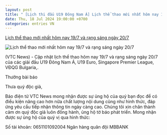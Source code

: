 ```yaml
---
layout: post
title: " [Lịch thi đấu U19 Đông Nam Á] Lịch thể thao mới nhất hôm nay 19/7 và rạng sáng ngày 20/7"
date: Thu, 18 Jul 2024 19:00:00 +0700
categories: entries VN
---
```

[Lịch thể thao mới nhất hôm nay 19/7 và rạng sáng ngày 20/7](https://vtcnews.vn/lich-the-thao-moi-nhat-hom-nay-19-7-va-rang-sang-ngay-20-7-ar884094.html)

![Lịch thể thao mới nhất hôm nay 19/7 và rạng sáng ngày 20/7](http://cdn-i.vtcnews.vn/resize/DCqeLHJW7Kytw9KTXTerdQ2/upload/2024/07/18/f546134e-fb49-46d0-bc2e-586d304f0720-18400337.jpg)

(VTC News) - Cập nhật lịch thể thao hôm nay 19/7 và rạng sáng ngày 20/7 của các giải đấu U19 Đông Nam Á, U19 Euro, Singapore Premier League, VĐQG Bulgaria,.

Thưởng bài báo

Thưa quý độc giả,

Báo điện tử VTC News mong nhận được sự ủng hộ của quý bạn đọc để có điều kiện nâng cao hơn nữa chất lượng nội dung cũng như hình thức, đáp ứng yêu cầu tiếp nhận thông tin ngày càng cao. Chúng tôi xin chân thành cảm ơn quý độc giả luôn đồng hành, ủng hộ tờ báo phát triển. Mong nhận được sự ủng hộ của quý vị qua hình thức:

Số tài khoản: 0651101092004 Ngân hàng quân đội MBBANK

